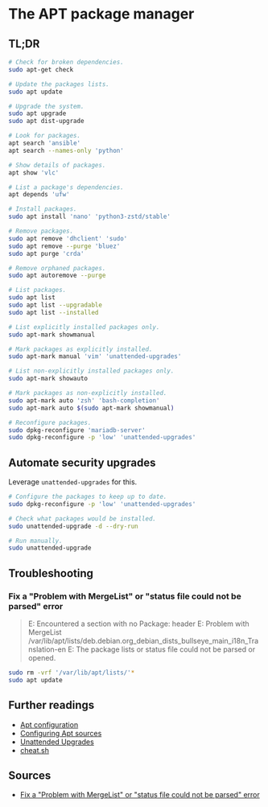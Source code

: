 # The APT package manager

## TL;DR

```sh
# Check for broken dependencies.
sudo apt-get check

# Update the packages lists.
sudo apt update

# Upgrade the system.
sudo apt upgrade
sudo apt dist-upgrade

# Look for packages.
apt search 'ansible'
apt search --names-only 'python'

# Show details of packages.
apt show 'vlc'

# List a package's dependencies.
apt depends 'ufw'

# Install packages.
sudo apt install 'nano' 'python3-zstd/stable'

# Remove packages.
sudo apt remove 'dhclient' 'sudo'
sudo apt remove --purge 'bluez'
sudo apt purge 'crda'

# Remove orphaned packages.
sudo apt autoremove --purge

# List packages.
sudo apt list
sudo apt list --upgradable
sudo apt list --installed

# List explicitly installed packages only.
sudo apt-mark showmanual

# Mark packages as explicitly installed.
sudo apt-mark manual 'vim' 'unattended-upgrades'

# List non-explicitly installed packages only.
sudo apt-mark showauto

# Mark packages as non-explicitly installed.
sudo apt-mark auto 'zsh' 'bash-completion'
sudo apt-mark auto $(sudo apt-mark showmanual)

# Reconfigure packages.
sudo dpkg-reconfigure 'mariadb-server'
sudo dpkg-reconfigure -p 'low' 'unattended-upgrades'
```

## Automate security upgrades

Leverage `unattended-upgrades` for this.

```sh
# Configure the packages to keep up to date.
sudo dpkg-reconfigure -p 'low' 'unattended-upgrades'

# Check what packages would be installed.
sudo unattended-upgrade -d --dry-run

# Run manually.
sudo unattended-upgrade
```

## Troubleshooting

### Fix a "Problem with MergeList" or "status file could not be parsed" error

> E: Encountered a section with no Package: header
> E: Problem with MergeList /var/lib/apt/lists/deb.debian.org_debian_dists_bullseye_main_i18n_Translation-en
> E: The package lists or status file could not be parsed or opened.

```sh
sudo rm -vrf '/var/lib/apt/lists/'*
sudo apt update
```

## Further readings

- [Apt configuration]
- [Configuring Apt sources]
- [Unattended Upgrades]
- [cheat.sh]

## Sources

- [Fix a "Problem with MergeList" or "status file could not be parsed" error]

<!-- external references -->
[apt configuration]: https://wiki.debian.org/AptConfiguration
[configuring apt sources]: https://wiki.debian.org/SourcesList
[unattended upgrades]: https://wiki.debian.org/UnattendedUpgrades
[cheat.sh]: https://cheat.sh/apt
[fix a "problem with mergelist" or "status file could not be parsed" error]: https://askubuntu.com/questions/30072/how-do-i-fix-a-problem-with-mergelist-or-status-file-could-not-be-parsed-err#30199
